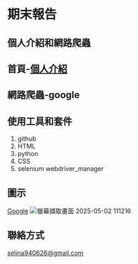 # 期末報告
## 個人介紹和網路爬蟲

## 首頁-[個人介紹](https://selina626.github.io/html/#)
## 網路爬蟲-google

## 使用工具和套件
1. github
2. HTML
3. python
4. CSS
5. selenium webdriver_manager

## 圖示
[Google](https://www.google.com/)
![螢幕擷取畫面 2025-05-02 111216](https://github.com/user-attachments/assets/b4a21b11-abad-4583-9b18-61de20e10353)
## 聯絡方式
selina940626@gmail.com
